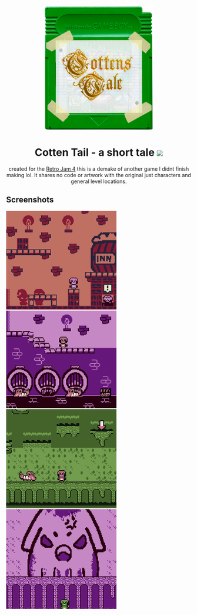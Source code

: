 
<p align="center"><img width="300px" src="./cart.png" />
</p>

<h1 align="center">Cotten Tail - a short tale <a href="todo-itch-page">
  <img src="https://img.shields.io/badge/Itch.io-FA5C5C?style=for-the-badge&logo=itch.io&logoColor=white" />
</a></h1>
<p align="center">created for the <a href="https://itch.io/jam/retro-platform-jam-4">Retro Jam 4</a> this is a demake of another game I didnt finish making lol. It shares no code or artwork with the original just characters and general level locations.</p>

## Screenshots
<img width="300px" src="./screenshots/1.png" />
<img width="300px" src="./screenshots/2.png" />
<img width="300px" src="./screenshots/3.png" />
<img width="300px" src="./screenshots/4.png" />